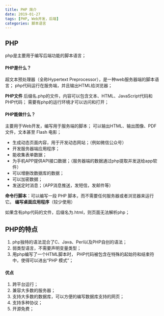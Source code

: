 ```yaml
---
title: PHP 简介
date: 2019-01-27
tags: [PHP, Web开发，后端]
categories: 脚本语言
---
```


## PHP
php是主要用于编写后端功能的脚本语言；

#### PHP是什么？
超文本预处理器（全称Hypertext Preprocessor），是一种web服务器端的脚本语言；
php代码运行在服务端，并且输出HTML给浏览器；

**PHP文件**
后缀名.php的文件，内容可以包含文本、HTML、JavaScript代码和 PHP代码；
需要有php的运行环境才可以访问和打开；

#### PHP能做什么？
主要用于Web开发，编写用于服务端的脚本；
可以输出HTML、输出图像、PDF 文件，文本甚至 Flash 电影；

- 生成动态页面内容，用于开发动态网站；（例如微信公众号）
- 开发服务器端应用程序；
- 能收集表单数据；
- 为手机APP提供API接口数据；（服务器端的数据通过php提取并发送给app软件）
- 可以增删改数据库的数据；
- 可以加密数据；
- 发送定时消息；（APP消息推送，发短信，发邮件等）

**命令行脚本**：可以编写一段 PHP 脚本，而不需要任何服务器或者浏览器来运行它。
**编写桌面应用程序**（较少使用）

如果含有php代码的文件，后缀名为.html，则页面无法解析php；

## PHP的特点 
1. php独特的语法混合了C、Java、Perl以及PHP自创的语法；
2. 弱类型语言，不需要声明变量类型；
3. 用php编写了一个HTML脚本时， PHP代码被包含在特殊的起始符和结束符中，使得可以进出“PHP 模式”；

#### 优点
1. 跨平台运行；
2. 兼容大多数的服务器；
3. 支持大多数的数据库，可以方便的编写数据库支持的网页；
4. 支持多种协议；
5. 开源免费；